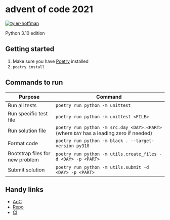# advent of code 2021

[![tyler-hoffman](https://circleci.com/gh/tyler-hoffman/aoc-2021.svg?style=svg)](https://circleci.com/gh/tyler-hoffman/aoc-2021)

Python 3.10 edition

## Getting started
1. Make sure you have [Poetry](https://python-poetry.org/) installed
1. `poetry install`

## Commands to run
| Purpose                         | Command |
|---------------------------------|---------|
| Run all tests                   | `poetry run python -m unittest` |
| Run specific test file          | `poetry run python -m unittest <FILE>` |
| Run solution file               | `poetry run python -m src.day_<DAY>.<PART>` (where `DAY` has a leading zero if needed) |
| Format code                     | `poetry run python -m black . --target-version py310` |
| Bootstrap files for new problem | `poetry run python -m utils.create_files -d <DAY> -p <PART>` |
| Submit solution                 | `poetry run python -m utils.submit -d <DAY> -p <PART>` |

## Handy links
* [AoC](https://adventofcode.com/2021)
* [Repo](https://github.com/tyler-hoffman/aoc-2021)
* [CI](https://app.circleci.com/pipelines/github/tyler-hoffman/aoc-2021)